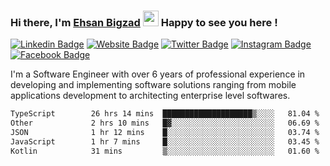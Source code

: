 ### Hi there, I'm <a href="https://ehsanbigzad.com" target="_blank">Ehsan Bigzad</a> <img src="https://media.giphy.com/media/hvRJCLFzcasrR4ia7z/giphy.gif" width="25px" height="25px"> Happy to see you here !

[![Linkedin Badge](https://img.shields.io/badge/-LinkedIn-0e76a8?style=flat-square&logo=Linkedin&logoColor=white)](https://linkedin.com/in/EhsanBigzad)
[![Website Badge](https://img.shields.io/badge/Website-3b5998?style=flat-square&logo=google-chrome&logoColor=white)](https://ehsanbigzad.com)
[![Twitter Badge](https://img.shields.io/badge/-Twitter-00acee?style=flat-square&logo=Twitter&logoColor=white)](https://twitter.com/EhsanBigzad)
[![Instagram Badge](https://img.shields.io/badge/-Instagram-e4405f?style=flat-square&logo=Instagram&logoColor=white)](https://instagram.com/ehsanbigzad/)
[![Facebook Badge](https://img.shields.io/badge/-Facebook-0088cc?style=flat-square&logo=Facebook&logoColor=white)](https://facebook.com/EhsanBigzad7)

I'm a Software Engineer with over 6 years of professional experience
in developing and implementing software solutions ranging from mobile applications development to architecting enterprise level softwares.

<!--START_SECTION:waka-->

```txt
TypeScript        26 hrs 14 mins  ████████████████████▒░░░░   81.04 %
Other             2 hrs 10 mins   █▓░░░░░░░░░░░░░░░░░░░░░░░   06.69 %
JSON              1 hr 12 mins    █░░░░░░░░░░░░░░░░░░░░░░░░   03.74 %
JavaScript        1 hr 7 mins     █░░░░░░░░░░░░░░░░░░░░░░░░   03.45 %
Kotlin            31 mins         ▒░░░░░░░░░░░░░░░░░░░░░░░░   01.60 %
```

<!--END_SECTION:waka-->
